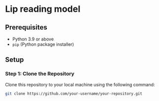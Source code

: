 # Lip reading model 

## Prerequisites
- Python 3.9 or above
- `pip` (Python package installer)

## Setup

### Step 1: Clone the Repository
Clone this repository to your local machine using the following command:
```bash
git clone https://github.com/your-username/your-repository.git
